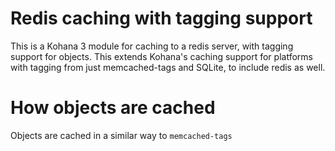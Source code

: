 Redis caching with tagging support
===================================

This is a Kohana 3 module for caching to a redis server, with tagging support for objects. This extends Kohana's caching support for platforms with tagging from just memcached-tags and SQLite, to include redis as well.

How objects are cached
======================
Objects are cached in a similar way to `memcached-tags`